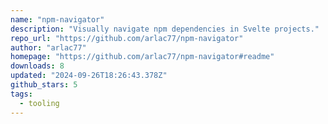 ```yaml
---
name: "npm-navigator"
description: "Visually navigate npm dependencies in Svelte projects."
repo_url: "https://github.com/arlac77/npm-navigator"
author: "arlac77"
homepage: "https://github.com/arlac77/npm-navigator#readme"
downloads: 8
updated: "2024-09-26T18:26:43.378Z"
github_stars: 5
tags: 
  - tooling
---
```

